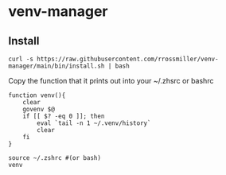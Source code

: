 # venv-manager

## Install

```
curl -s https://raw.githubusercontent.com/rrossmiller/venv-manager/main/bin/install.sh | bash
```

Copy the function that it prints out into your ~/.zhsrc or bashrc
```
function venv(){
    clear
    govenv $@
    if [[ $? -eq 0 ]]; then
        eval `tail -n 1 ~/.venv/history`
        clear
    fi
}
```
```
source ~/.zshrc #(or bash)
venv
```


<!-- 
Manage venv's

Enter or create env

```
> venv env1

Python 3.11.0
(env1) >
```

Create venv with specific version

```
> venv env2 -c 10
Python 3.10.6
(env2) >
```

delete envs (deactivate then delete if in use)

```
venv -d env2
``` -->
